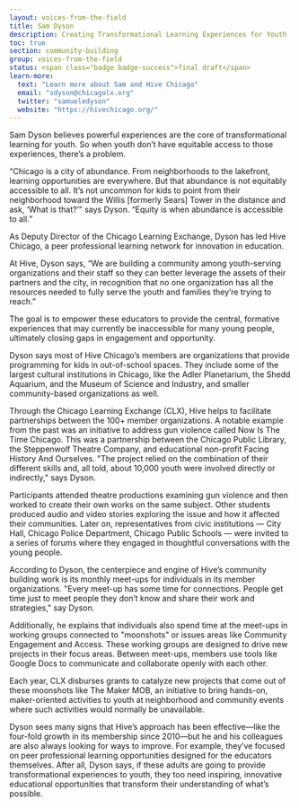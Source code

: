 ```yaml
---
layout: voices-from-the-field
title: Sam Dyson
description: Creating Transformational Learning Experiences for Youth
toc: true
section: community-building
group: voices-from-the-field
status: <span class="badge badge-success">final draft</span>
learn-more:
  text: "Learn more about Sam and Hive Chicago"
  email: "sdyson@chicagolx.org"
  twitter: "samueledyson"
  website: "https://hivechicago.org/"
---
```


Sam Dyson believes powerful experiences are the core of transformational learning for youth. So when youth don’t have equitable access to those experiences, there’s a problem.

“Chicago is a city of abundance. From neighborhoods to the lakefront, learning opportunities are everywhere. But that abundance is not equitably accessible to all. It’s not uncommon for kids to point from their neighborhood toward the Willis [formerly Sears] Tower in the distance and ask, ‘What is that?’” says Dyson. “Equity is when abundance is accessible to all.”

As Deputy Director of the Chicago Learning Exchange, Dyson has led Hive Chicago, a peer professional learning network for innovation in education.

At Hive, Dyson says, “We are building a community among youth-serving organizations and their staff so they can better leverage the assets of their partners and the city, in recognition that no one organization has all the resources needed to fully serve the youth and families they’re trying to reach.”

The goal is to empower these educators to provide the central, formative experiences that may currently be inaccessible for many young people, ultimately closing gaps in engagement and opportunity.

Dyson says most of Hive Chicago’s members are organizations that provide programming for kids in out-of-school spaces. They include some of the largest cultural institutions in Chicago, like the Adler Planetarium, the Shedd Aquarium, and the Museum of Science and Industry, and smaller community-based organizations as well.

Through the Chicago Learning Exchange (CLX), Hive helps to facilitate partnerships between the 100+ member organizations. A notable example from the past was an initiative to address gun violence called Now Is The Time Chicago. This was a partnership between the Chicago Public Library, the Steppenwolf Theatre Company, and educational non-profit Facing History And Ourselves.  "The project relied on the combination of their different skills and, all told, about 10,000 youth were involved directly or indirectly," says Dyson.

Participants attended theatre productions examining gun violence and then worked to create their own works on the same subject. Other students produced audio and video stories exploring the issue and how it affected their communities. Later on, representatives from civic institutions — City Hall, Chicago Police Department, Chicago Public Schools — were invited to a series of forums where they engaged in thoughtful conversations with the young people.

According to Dyson, the centerpiece and engine of Hive’s community building work is its monthly meet-ups for individuals in its member organizations.  "Every meet-up has some time for connections. People get time just to meet people they don’t know and share their work and strategies," say Dyson.

Additionally, he explains that individuals also spend time at the meet-ups in working groups connected to "moonshots" or issues areas like Community Engagement and Access. These working groups are designed to drive new projects in their focus areas. Between meet-ups, members use tools like Google Docs to communicate and collaborate openly with each other.

Each year, CLX disburses grants to catalyze new projects that come out of these moonshots like The Maker MOB, an initiative to bring hands-on, maker-oriented activities to youth at neighborhood and community events where such activities would normally be unavailable.

Dyson sees many signs that Hive’s approach has been effective—like the four-fold growth in its membership since 2010—but he and his colleagues are also always looking for ways to improve. For example, they’ve focused on peer professional learning opportunities designed for the educators themselves. After all, Dyson says, if these adults are going to provide transformational experiences to youth, they too need inspiring, innovative educational opportunities that transform their understanding of what’s possible.
